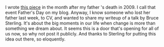 I wrote <a href="http://scripting.com/stories/2009/10/21/bruceSterlingAtReboot.html">this piece</a> in the month after my father 's death in 2009. I call that event Father's Day on my blog. Anyway, I know someone who lost her father last week, to CV, and wanted to share my writeup of a talk by Bruce Sterling. It's about the big moments in our life when change is more than something we dream about. It seems this is a door that's opening for all of us now, so why not post it publicly. And thanks to Sterling for putting this idea out there, so eloquently.
